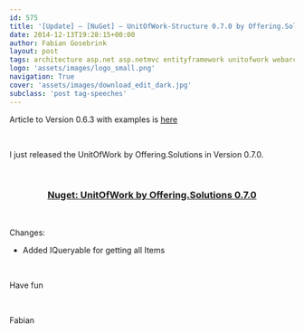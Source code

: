 ```yaml
---
id: 575
title: '[Update] – [NuGet] – UnitOfWork-Structure 0.7.0 by Offering.Solutions'
date: 2014-12-13T19:28:15+00:00
author: Fabian Gosebrink
layout: post
tags: architecture asp.net asp.netmvc entityframework unitofwork webarchitecture 
logo: 'assets/images/logo_small.png'
navigation: True
cover: 'assets/images/download_edit_dark.jpg'
subclass: 'post tag-speeches'
---
```


Article to Version 0.6.3 with examples is [here](http://offering.solutions/2014/09/14/update-nuget-unitofwork-structure-0-6-3-by-offering-solutions/ "[Update] – [NuGet] – UnitOfWork-Structure 0.6.3 by Offering.Solutions – with example solution")

&nbsp;

I just released the UnitOfWork by Offering.Solutions in Version 0.7.0.

&nbsp;

<h3 style="text-align: center;">
  <a href="https://www.nuget.org/packages/OfferingSolutions.UnitOfWork.Structure/0.7.0">Nuget: UnitOfWork by Offering.Solutions 0.7.0</a>
</h3>

&nbsp;

Changes:

  * Added IQueryable for getting all Items

&nbsp;

Have fun

&nbsp;

Fabian
